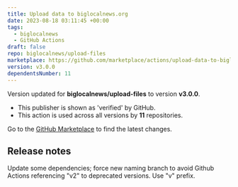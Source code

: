 ```yaml
---
title: Upload data to biglocalnews.org
date: 2023-08-18 03:11:45 +00:00
tags:
  - biglocalnews
  - GitHub Actions
draft: false
repo: biglocalnews/upload-files
marketplace: https://github.com/marketplace/actions/upload-data-to-biglocalnews-org
version: v3.0.0
dependentsNumber: 11
---
```



Version updated for **biglocalnews/upload-files** to version **v3.0.0**.
- This publisher is shown as 'verified' by GitHub.
- This action is used across all versions by **11** repositories.

Go to the [GitHub Marketplace](https://github.com/marketplace/actions/upload-data-to-biglocalnews-org) to find the latest changes.

## Release notes

Update some dependencies; force new naming branch to avoid Github Actions referencing "v2" to deprecated versions. Use "v" prefix.
